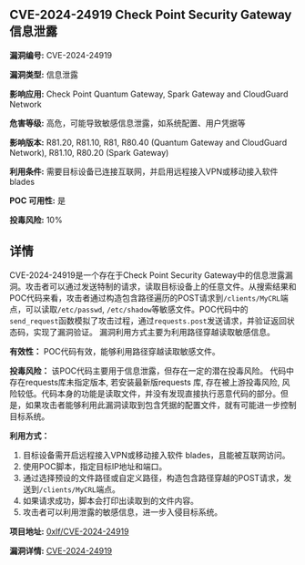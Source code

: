## CVE-2024-24919 Check Point Security Gateway 信息泄露

**漏洞编号:** CVE-2024-24919

**漏洞类型:** 信息泄露

**影响应用:** Check Point Quantum Gateway, Spark Gateway and CloudGuard Network

**危害等级:** 高危，可能导致敏感信息泄露，如系统配置、用户凭据等

**影响版本:** R81.20, R81.10, R81, R80.40 (Quantum Gateway and CloudGuard Network), R81.10, R80.20 (Spark Gateway)

**利用条件:** 需要目标设备已连接互联网，并启用远程接入VPN或移动接入软件 blades

**POC 可用性:** 是

**投毒风险:** 10%

## 详情

CVE-2024-24919是一个存在于Check Point Security Gateway中的信息泄露漏洞。攻击者可以通过发送特制的请求，读取目标设备上的任意文件。从搜索结果和POC代码来看，攻击者通过构造包含路径遍历的POST请求到`/clients/MyCRL`端点，可以读取`/etc/passwd`, `/etc/shadow`等敏感文件。POC代码中的`send_request`函数模拟了攻击过程，通过`requests.post`发送请求，并验证返回状态码，实现了漏洞验证。 漏洞利用方式主要为利用路径穿越读取敏感信息。

**有效性：**
POC代码有效，能够利用路径穿越读取敏感文件。

**投毒风险：**
该POC代码主要用于信息泄露，但存在一定的潜在投毒风险。 代码中存在requests库未指定版本, 若安装最新版requests 库, 存在被上游投毒风险, 风险较低。代码本身的功能是读取文件，并没有发现直接执行恶意代码的部分。但是，如果攻击者能够利用此漏洞读取到包含凭据的配置文件，就有可能进一步控制目标系统。

**利用方式：**
1.  目标设备需开启远程接入VPN或移动接入软件 blades，且能被互联网访问。
2.  使用POC脚本，指定目标IP地址和端口。
3.  通过选择预设的文件路径或自定义路径，构造包含路径穿越的POST请求，发送到`/clients/MyCRL`端点。
4.  如果请求成功，脚本会打印出读取到的文件内容。
5.  攻击者可以利用泄露的敏感信息，进一步入侵目标系统。


**项目地址:** [0xlf/CVE-2024-24919](https://github.com/0xlf/CVE-2024-24919)

**漏洞详情:** [CVE-2024-24919](https://nvd.nist.gov/vuln/detail/CVE-2024-24919)